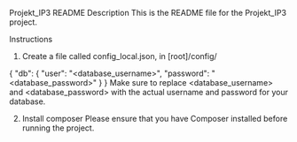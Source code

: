 Projekt_IP3 README
Description
This is the README file for the Projekt_IP3 project.

Instructions
1. Create a file called config_local.json, in [root]/config/


{
  "db": {
    "user": "<database_username>",
    "password": "<database_password>"
  }
}
Make sure to replace <database_username> and <database_password> with the actual username and password for your database.

2. Install composer
Please ensure that you have Composer installed before running the project.

